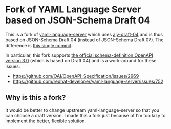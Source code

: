 # Fork of YAML Language Server based on JSON-Schema Draft 04

This is a fork of [yaml-language-server](https://github.com/redhat-developer/yaml-language-server) which uses [ajv-draft-04](https://github.com/ajv-validator/ajv-draft-04) and is thus based on JSON-Schema Draft 04 (instead of JSON-Schema Draft 07).
The difference is [this single commit](https://github.com/okybr/yaml-language-server/commit/455d452f66c700a3101f87b3970f882c3967e986).

In particular, this fork supports [the official schema-definition OpenAPI version 3.0](https://github.com/OAI/OpenAPI-Specification/blob/main/schemas/v3.0/schema.json) (which is based on Draft 04) and is a work-around for these issues:

- https://github.com/OAI/OpenAPI-Specification/issues/2969
- https://github.com/redhat-developer/yaml-language-server/issues/752

## Why is this a fork?

It would be better to change upstream yaml-language-server so that you can choose a draft version.
I made this a fork just because of I'm too lazy to implement the better, flexible solution.
